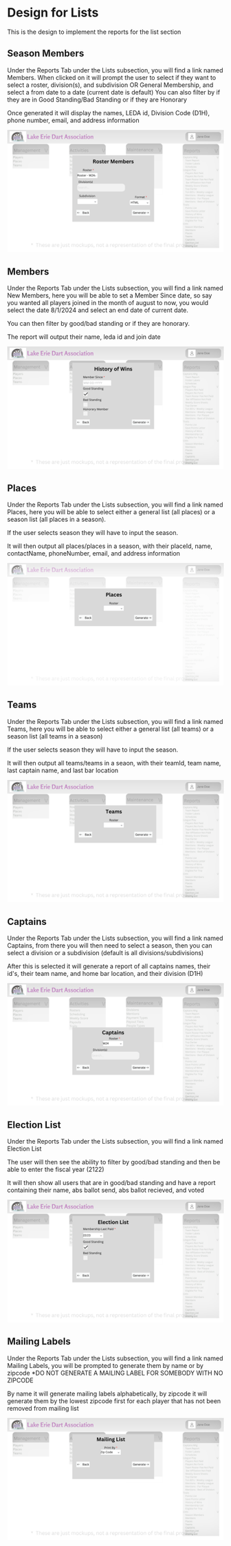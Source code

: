 # Design for Lists
This is the design to implement the reports for the list section

## Season Members
Under the Reports Tab under the Lists subsection, you will find a link named Members. When clicked on it will prompt the user to select if they want to select a roster, division(s), and subdivision OR General Membership, and select a from date to a date (current date is default)
You can also filter by if they are in Good Standing/Bad Standing or if they are Honorary 

Once generated it will display the names, LEDA id, Division Code (D1H), phone number, email, and address information

![image](../../Mockups/Reports/leda_lists_season_members.png)

## Members
Under the Reports Tab under the Lists subsection, you will find a link named New Members, here you will be able to set a Member Since date, so say you wanted all players joined in the month of august to now, you would select the date 8/1/2024 and select an end date of current date.

You can then filter by good/bad standing or if they are honorary.

The report will output their name, leda id and join date

![image](../../Mockups/Reports/leda_lists_members.png)

## Places
Under the Reports Tab under the Lists subsection, you will find a link named Places, here you will be able to select either a general list (all places) or a season list (all places in a season). 

If the user selects season they will have to input the season.

It will then output all places/places in a season, with their placeId, name, contactName, phoneNumber, email, and address information

![image](../../Mockups/Reports/leda_lists_places.png)

## Teams
Under the Reports Tab under the Lists subsection, you will find a link named Teams, here you will be able to select either a general list (all teams) or a season list (all teams in a season)

If the user selects season they will have to input the season.

It will then output all teams/teams in a seaon, with their teamId, team name, last captain name, and last bar location

![image](../../Mockups/Reports/leda_lists_teams.png)

## Captains
Under the Reports Tab under the Lists subsection, you will find a link named Captains, from there you will then need to select a season, then you can select a division or a subdivision (default is all divisions/subdivisions)

After this is selected it will generate a report of all captains names, their id's, their team name, and home bar location, and their division (D1H)

![image](../../Mockups/Reports/leda_lists_captains.png)

## Election List
Under the Reports Tab under the Lists subsection, you will find a link named Election List

The user will then see the ability to filter by good/bad standing and then be able to enter the fiscal year (2122)

It will then show all users that are in good/bad standing and have a report containing their name, abs ballot send, abs ballot recieved, and voted

![image](../../Mockups/Reports/leda_lists_election_list.png)

## Mailing Labels
Under the Reports Tab under the Lists subsection, you will find a link named Mailing Labels, you will be prompted to generate them by name or by zipcode
*DO NOT GENERATE A MAILING LABEL FOR SOMEBODY WITH NO ZIPCODE

By name it will generate mailing labels alphabetically, by zipcode it will generate them by the lowest zipcode first for each player that has not been removed from mailing list

![image](../../Mockups/Reports/leda_lists_mailing_labels.png)